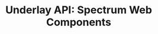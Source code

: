 ---
layout: api.njk
title: 'Underlay API: Spectrum Web Components'
displayName: Underlay
componentName: underlay
componentHeading: sp-underlay
tags:
- component-api
---